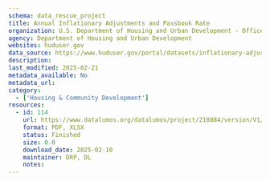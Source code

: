 ```yaml
---
schema: data_rescue_project 
title: Annual Inflationary Adjustments and Passbook Rate
organization: U.S. Department of Housing and Urban Development - Office of Policy Development and Research
agency: Department of Housing and Urban Development
websites: huduser.gov
data_source: https://www.huduser.gov/portal/datasets/inflationary-adjustments-notifications.html
description: 
last_modified: 2025-02-21
metadata_available: No
metadata_url: 
category:
  - ['Housing & Community Development'] 
resources:
  - id: 114
    url: https://www.datalumos.org/datalumos/project/218884/version/V1/view
    format: PDF, XLSX
    status: Finished
    size: 0.0
    download_date: 2025-02-10
    maintainer: DRP, DL
    notes: 
---
```

